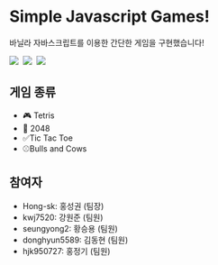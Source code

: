 # Simple Javascript Games!
<p> 바닐라 자바스크립트를 이용한 간단한 게임을 구현했습니다! </p>

<p>
<img src="https://img.shields.io/badge/-HTML-E34F26?style=plastic&logo=HTML5&logoColor=white"/>&nbsp
<img src="http://img.shields.io/badge/-CSS-1572B6?style=plastic&logo=CSS3" />&nbsp
<img src="https://img.shields.io/badge/-Javascript-F7DF1E?style=plastic&logo=javascript&logoColor=white"/>&nbsp

</p>

## 게임 종류
- 🎮 Tetris
- 💯 2048
- ✅Tic Tac Toe  
- ⚾Bulls and Cows

## 참여자
- Hong-sk: 홍성권 (팀장)
- kwj7520: 강원준 (팀원)
- seungyong2: 황승용 (팀원)
- donghyun5589: 김동현 (팀원)
- hjk950727: 홍정기 (팀원)
